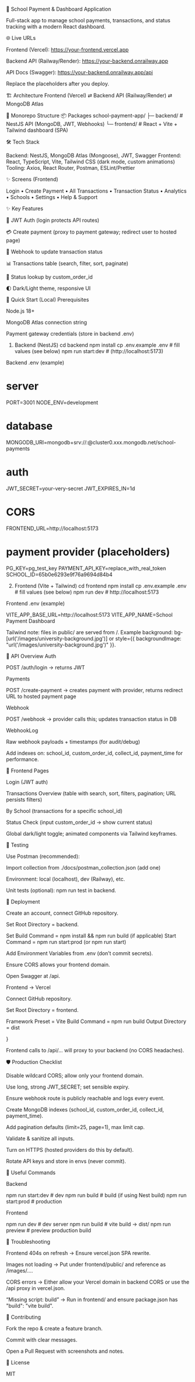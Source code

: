 🏫 School Payment & Dashboard Application

Full-stack app to manage school payments, transactions, and status tracking with a modern React dashboard.

🌐 Live URLs

Frontend (Vercel): https://your-frontend.vercel.app

Backend API (Railway/Render): https://your-backend.onrailway.app

API Docs (Swagger): https://your-backend.onrailway.app/api

Replace the placeholders after you deploy.

🏗️ Architecture
Frontend (Vercel)  ⇄  Backend API (Railway/Render)  ⇄  MongoDB Atlas

📁 Monorepo Structure
📦 Packages
school-payment-app/
├─ backend/    # NestJS API (MongoDB, JWT, Webhooks)
└─ frontend/   # React + Vite + Tailwind dashboard (SPA)

🛠 Tech Stack

Backend: NestJS, MongoDB Atlas (Mongoose), JWT, Swagger
Frontend: React, TypeScript, Vite, Tailwind CSS (dark mode, custom animations)
Tooling: Axios, React Router, Postman, ESLint/Prettier

✨ Screens (Frontend)

Login • Create Payment • All Transactions • Transaction Status • Analytics • Schools • Settings • Help & Support


✨ Key Features

🔐 JWT Auth (login protects API routes)

💳 Create payment (proxy to payment gateway; redirect user to hosted page)

🧾 Webhook to update transaction status

📊 Transactions table (search, filter, sort, paginate)

🔎 Status lookup by custom_order_id

🌓 Dark/Light theme, responsive UI

🚀 Quick Start (Local)
Prerequisites

Node.js 18+

MongoDB Atlas connection string

Payment gateway credentials (store in backend .env)

1) Backend (NestJS)
cd backend
npm install
cp .env.example .env         # fill values (see below)
npm run start:dev            # (http://localhost:5173)


Backend .env (example)

# server
PORT=3001
NODE_ENV=development

# database
MONGODB_URI=mongodb+srv://<user>:<pass>@cluster0.xxx.mongodb.net/school-payments

# auth
JWT_SECRET=your-very-secret
JWT_EXPIRES_IN=1d

# CORS
FRONTEND_URL=http://localhost:5173

# payment provider (placeholders)
PG_KEY=pg_test_key
PAYMENT_API_KEY=replace_with_real_token
SCHOOL_ID=65b0e6293e9f76a9694d84b4

2) Frontend (Vite + Tailwind)
cd frontend
npm install
cp .env.example .env         # fill values (see below)
npm run dev                  # http://localhost:5173


Frontend .env (example)

VITE_APP_BASE_URL=http://localhost:5173
VITE_APP_NAME=School Payment Dashboard


Tailwind note: files in public/ are served from /.
Example background: bg-[url('/images/university-background.jpg')] or style={{ backgroundImage: "url('/images/university-background.jpg')" }}.

🔌 API Overview
Auth

POST /auth/login → returns JWT

Payments

POST /create-payment → creates payment with provider, returns redirect URL to hosted payment page

Webhook

POST /webhook → provider calls this; updates transaction status in DB





WebhookLog

Raw webhook payloads + timestamps (for audit/debug)

Add indexes on: school_id, custom_order_id, collect_id, payment_time for performance.

🧭 Frontend Pages

Login (JWT auth)

Transactions Overview (table with search, sort, filters, pagination; URL persists filters)

By School (transactions for a specific school_id)

Status Check (input custom_order_id → show current status)

Global dark/light toggle; animated components via Tailwind keyframes.

🧪 Testing

Use Postman (recommended):

Import collection from ./docs/postman_collection.json (add one)

Environment: local (localhost), dev (Railway), etc.

Unit tests (optional): npm run test in backend.

🚀 Deployment

Create an account, connect GitHub repository.

Set Root Directory = backend.

Set Build Command = npm install && npm run build (if applicable)
Start Command = npm run start:prod (or npm run start)

Add Environment Variables from .env (don’t commit secrets).

Ensure CORS allows your frontend domain.

Open Swagger at /api.

Frontend → Vercel

Connect GitHub repository.

Set Root Directory = frontend.

Framework Preset = Vite
Build Command = npm run build
Output Directory = dist



}


Frontend calls to /api/... will proxy to your backend (no CORS headaches).

🛡️ Production Checklist

 Disable wildcard CORS; allow only your frontend domain.

 Use long, strong JWT_SECRET; set sensible expiry.

 Ensure webhook route is publicly reachable and logs every event.

 Create MongoDB indexes (school_id, custom_order_id, collect_id, payment_time).

 Add pagination defaults (limit=25, page=1), max limit cap.

 Validate & sanitize all inputs.

 Turn on HTTPS (hosted providers do this by default).

 Rotate API keys and store in envs (never commit).

🧰 Useful Commands

Backend

npm run start:dev     # dev
npm run build         # build (if using Nest build)
npm run start:prod    # production


Frontend

npm run dev           # dev server
npm run build         # vite build → dist/
npm run preview       # preview production build

🐞 Troubleshooting

Frontend 404s on refresh → Ensure vercel.json SPA rewrite.

Images not loading → Put under frontend/public/ and reference as /images/....

CORS errors → Either allow your Vercel domain in backend CORS or use the /api proxy in vercel.json.

“Missing script: build” → Run in frontend/ and ensure package.json has "build": "vite build".

🤝 Contributing

Fork the repo & create a feature branch.

Commit with clear messages.

Open a Pull Request with screenshots and notes.

📄 License

MIT
